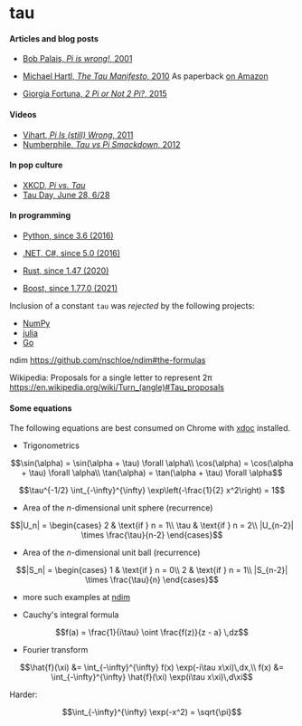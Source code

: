 # tau


#### Articles and blog posts

- [Bob Palais, _Pi is wrong!_, 2001](http://www.math.utah.edu/~palais/pi.pdf)

- [Michael Hartl, _The Tau Manifesto_, 2010](https://tauday.com/tau-manifesto)
  As paperback [on Amazon](https://www.amazon.com/Tau-Manifesto-No-really-pi-is-wrong/dp/B096CXMQ3W/)

- [Giorgia Fortuna, _2 Pi or Not 2 Pi?_, 2015](https://blog.wolfram.com/2015/06/28/2-pi-or-not-2-pi/)

#### Videos

- [Vihart, _Pi Is (still) Wrong_, 2011](https://youtu.be/jG7vhMMXagQ)
- [Numberphile, _Tau vs Pi Smackdown_, 2012](https://youtu.be/ZPv1UV0rD8U)

#### In pop culture

- [XKCD, _Pi vs. Tau_](https://xkcd.com/1292/)
- [Tau Day, June 28, 6/28](https://www.google.com/search?q=tau+day&oq=tau+day&aqs=chrome..69i57j69i59j35i39l2j69i60l4.1043j0j7&sourceid=chrome&ie=UTF-8)

#### In programming

- [Python, since 3.6 (2016)](https://www.python.org/dev/peps/pep-0628/)
- [.NET, C#, since 5.0 (2016)](https://docs.microsoft.com/en-us/dotnet/api/system.math.tau)
- [Rust, since 1.47 (2020)](https://doc.rust-lang.org/std/f64/consts/constant.TAU.html)

- [Boost, since 1.77.0 (2021)](https://www.boost.org/doc/libs/1_77_0/boost/math/constants/constants.hpp)


Inclusion of a constant `tau` was _rejected_ by the following projects:

- [NumPy](https://github.com/numpy/numpy/pull/9696)
- [julia](https://github.com/JuliaLang/julia/pull/4864)
- [Go](https://github.com/golang/go/issues/40663)

ndim
https://github.com/nschloe/ndim#the-formulas

Wikipedia:
Proposals for a single letter to represent 2π
https://en.wikipedia.org/wiki/Turn_(angle)#Tau_proposals

#### Some equations
The following equations are best consumed on Chrome with
[xdoc](https://chrome.google.com/webstore/detail/xdoc/anidddebgkllnnnnjfkmjcaallemhjee)
installed.

- Trigonometrics
```math
\sin(\alpha) = \sin(\alpha + \tau) \forall \alpha\\
\cos(\alpha) = \cos(\alpha + \tau) \forall \alpha\\
\tan(\alpha) = \tan(\alpha + \tau) \forall \alpha
```

```math
\tau^{-1/2} \int_{-\infty}^{\infty} \exp\left(-\frac{1}{2} x^2\right) = 1
```

- Area of the _n_-dimensional unit sphere (recurrence)
```math
|U_n| = \begin{cases}
2 & \text{if } n = 1\\
\tau & \text{if } n = 2\\
|U_{n-2}| \times \frac{\tau}{n-2}
\end{cases}
```

- Area of the _n_-dimensional unit ball (recurrence)
```math
|S_n| = \begin{cases}
1 & \text{if } n = 0\\
2 & \text{if } n = 1\\
|S_{n-2}| \times \frac{\tau}{n}
\end{cases}
```
- more such examples at [ndim](https://github.com/nschloe/ndim)

- Cauchy's integral formula
```math
f(a) = \frac{1}{i\tau} \oint \frac{f(z)}{z - a} \,dz
```

- Fourier transform
```math
\hat{f}(\xi) &= \int_{-\infty}^{\infty} f(x) \exp(-i\tau x\xi)\,dx,\\
f(x)         &= \int_{-\infty}^{\infty} \hat{f}(\xi) \exp(i\tau x\xi)\,d\xi
```

Harder:
```math
\int_{-\infty}^{\infty} \exp(-x^2) = \sqrt{\pi}
```
